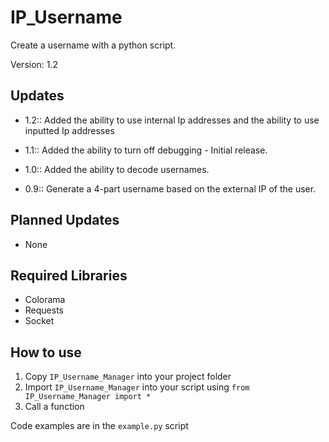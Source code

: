 # IP_Username

Create a username with a python script.

Version: 1.2

## Updates

- 1.2:: Added the ability to use internal Ip addresses and the ability to use inputted Ip addresses

- 1.1:: Added the ability to turn off debugging - Initial release.

- 1.0:: Added the ability to decode usernames.

- 0.9:: Generate a 4-part username based on the external IP of the user.

## Planned Updates

- None

## Required Libraries

- Colorama
- Requests
- Socket

## How to use

1. Copy ```IP_Username_Manager``` into your project folder
2. Import ```IP_Username_Manager``` into your script using ```from IP_Username_Manager import *```
3. Call a function

Code examples are in the ```example.py``` script
